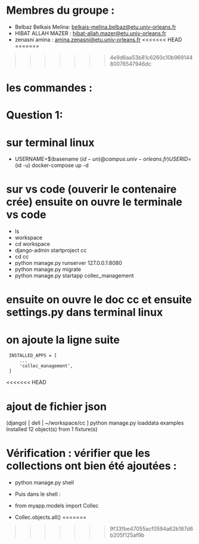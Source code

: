 # Membres du groupe :
- Belbaz Belkais Melina: belkais-melina.belbaz@etu.univ-orleans.fr
- HIBAT ALLAH MAZER : hibat-allah.mazer@etu.univ-orleans.fr
- zenasni amina : amina.zenasni@etu.univ-orleans.fr
<<<<<<< HEAD
=======


>>>>>>> 4e9d6aa53b81c6260c10b96914480076547946dc
# les commandes :
# Question 1:
# sur terminal linux
- USERNAME=$(basename $(id -un) @campus.univ-orleans.fr) USERID=$(id -u) docker-compose up -d
# sur vs code (ouverir le contenaire crée) ensuite on ouvre le terminale vs code
- ls
- workspace
- cd workspace
- django-admin startproject cc
- cd cc
- python manage.py runserver 127.0.0.1:8080
- python manage.py migrate
- python manage.py startapp collec_management
# ensuite on ouvre le doc cc et ensuite settings.py dans terminal linux
# on ajoute la ligne suite 
     INSTALLED_APPS = [
         ...
         'collec_management',
     ]
<<<<<<< HEAD
# ajout de fichier json 
(django) [ dell | ~/workspace/cc ] python manage.py loaddata examples
Installed 12 object(s) from 1 fixture(s)
# Vérification : vérifier que les collections ont bien été ajoutées :

- python manage.py shell
- Puis dans le shell :

- from myapp.models import Collec
- Collec.objects.all()
=======
>>>>>>> 9f33fbe47055acf0594a62b187d6b205f125af9b
